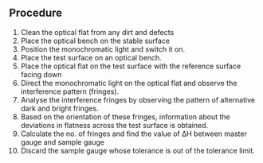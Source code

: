 ## Procedure


<!-- <div align="center">
<img class="img-fluid"  src="./images/conn.png" alt=""><br> 
Figure 1. Gear tooth vernier caliper with spur gear          
</div> -->


1.	Clean the optical flat from any dirt and defects
2.	Place the optical bench on the stable surface
3.	Position the monochromatic light and switch it on.
4.	Place the test surface on an optical bench.
5.	Place the optical flat on the test surface with the reference surface facing down
6.	Direct the monochromatic light on the optical flat and observe the interference pattern (fringes).
7.	Analyse the interference fringes by observing the pattern of alternative dark and bright fringes.
8.	Based on the orientation of these fringes, information about the deviations in flatness across the test surface is obtained.
9.	Calculate the no. of fringes and find the value of ΔH between master gauge and sample gauge
10.	Discard the sample gauge whose tolerance is out of the tolerance limit.


  